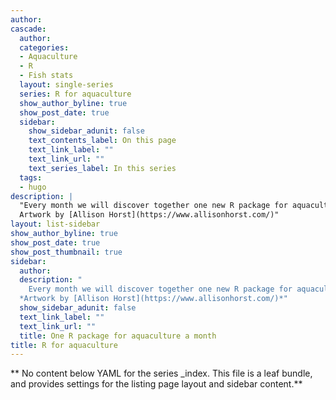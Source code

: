 ```yaml
---
author:
cascade:
  author: 
  categories:
  - Aquaculture
  - R
  - Fish stats
  layout: single-series
  series: R for aquaculture
  show_author_byline: true
  show_post_date: true
  sidebar:
    show_sidebar_adunit: false
    text_contents_label: On this page
    text_link_label: ""
    text_link_url: ""
    text_series_label: In this series
  tags:
  - hugo
description: |
  "Every month we will discover together one new R package for aquaculture. |
  Artwork by [Allison Horst](https://www.allisonhorst.com/)"
layout: list-sidebar
show_author_byline: true
show_post_date: true
show_post_thumbnail: true
sidebar:
  author: 
  description: "
    Every month we will discover together one new R package for aquaculture. <br><br>
  *Artwork by [Allison Horst](https://www.allisonhorst.com/)*"
  show_sidebar_adunit: false
  text_link_label: ""
  text_link_url: ""
  title: One R package for aquaculture a month
title: R for aquaculture
---
```


** No content below YAML for the series _index. This file is a leaf bundle, and provides settings for the listing page layout and sidebar content.**
